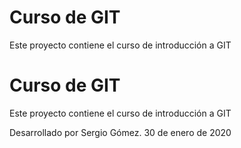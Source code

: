 # Curso de GIT

Este proyecto contiene el curso de introducción a GIT

# Curso de GIT

Este proyecto contiene el curso de introducción a GIT

Desarrollado por Sergio Gómez.
30 de enero de 2020


